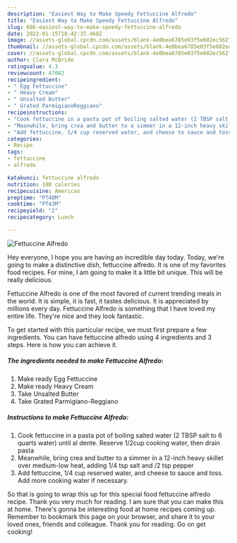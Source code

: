 ```yaml
---
description: "Easiest Way to Make Speedy Fettuccine Alfredo"
title: "Easiest Way to Make Speedy Fettuccine Alfredo"
slug: 686-easiest-way-to-make-speedy-fettuccine-alfredo
date: 2022-01-15T18:42:37.468Z
image: //assets-global.cpcdn.com/assets/blank-4e0bea6785e03f5e602ec562f230caae08da540cada707380b4fe1bbebba43da.png
thumbnail: //assets-global.cpcdn.com/assets/blank-4e0bea6785e03f5e602ec562f230caae08da540cada707380b4fe1bbebba43da.png
cover: //assets-global.cpcdn.com/assets/blank-4e0bea6785e03f5e602ec562f230caae08da540cada707380b4fe1bbebba43da.png
author: Clara McBride
ratingvalue: 4.3
reviewcount: 47082
recipeingredient:
- " Egg Fettuccine"
- " Heavy Cream"
- " Unsalted Butter"
- " Grated ParmigianoReggiano"
recipeinstructions:
- "Cook fettuccine in a pasta pot of boiling salted water (2 TBSP salt to 6 quarts water)  until al dente.  Reserve 1/2cup cooking water, then drain pasta"
- "Meanwhile, bring crea and butter to a simmer in a 12-inch heavy skillet over medium-low heat, adding 1/4 tsp salt and /2 tsp pepper"
- "Add fettuccine, 1/4 cup reserved water, and cheese to sauce and toss.  Add more cooking water if necessary."
categories:
- Recipe
tags:
- fettuccine
- alfredo

katakunci: fettuccine alfredo 
nutrition: 198 calories
recipecuisine: American
preptime: "PT40M"
cooktime: "PT43M"
recipeyield: "2"
recipecategory: Lunch

---
```



![Fettuccine Alfredo](//assets-global.cpcdn.com/assets/blank-4e0bea6785e03f5e602ec562f230caae08da540cada707380b4fe1bbebba43da.png)

Hey everyone, I hope you are having an incredible day today. Today, we're going to make a distinctive dish, fettuccine alfredo. It is one of my favorites food recipes. For mine, I am going to make it a little bit unique. This will be really delicious.



Fettuccine Alfredo is one of the most favored of current trending meals in the world. It is simple, it is fast, it tastes delicious. It is appreciated by millions every day. Fettuccine Alfredo is something that I have loved my entire life. They're nice and they look fantastic.


To get started with this particular recipe, we must first prepare a few ingredients. You can have fettuccine alfredo using 4 ingredients and 3 steps. Here is how you can achieve it.

<!--inarticleads1-->

##### The ingredients needed to make Fettuccine Alfredo:

1. Make ready  Egg Fettuccine
1. Make ready  Heavy Cream
1. Take  Unsalted Butter
1. Take  Grated Parmigiano-Reggiano




<!--inarticleads2-->

##### Instructions to make Fettuccine Alfredo:

1. Cook fettuccine in a pasta pot of boiling salted water (2 TBSP salt to 6 quarts water)  until al dente.  Reserve 1/2cup cooking water, then drain pasta
1. Meanwhile, bring crea and butter to a simmer in a 12-inch heavy skillet over medium-low heat, adding 1/4 tsp salt and /2 tsp pepper
1. Add fettuccine, 1/4 cup reserved water, and cheese to sauce and toss.  Add more cooking water if necessary.




So that is going to wrap this up for this special food fettuccine alfredo recipe. Thank you very much for reading. I am sure that you can make this at home. There's gonna be interesting food at home recipes coming up. Remember to bookmark this page on your browser, and share it to your loved ones, friends and colleague. Thank you for reading. Go on get cooking!
